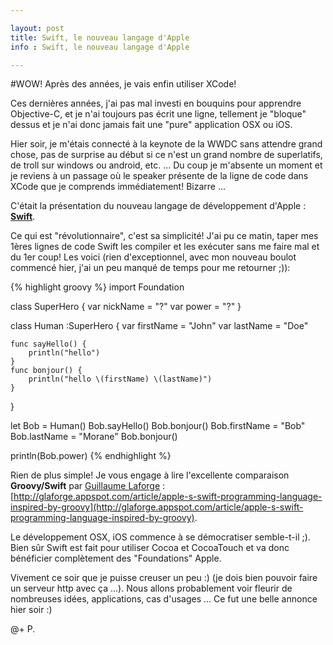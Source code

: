 ```yaml
---

layout: post
title: Swift, le nouveau langage d'Apple
info : Swift, le nouveau langage d'Apple

---
```


#WOW! Après des années, je vais enfin utiliser XCode!

Ces dernières années, j'ai pas mal investi en bouquins pour apprendre Objective-C, et je n'ai toujours pas écrit une ligne, tellement je "bloque" dessus et je n'ai donc jamais fait une "pure" application OSX ou iOS.

Hier soir, je m'étais connecté à la keynote de la WWDC sans attendre grand chose, pas de surprise au début si ce n'est un grand nombre de superlatifs, de troll sur windows ou android, etc. ... Du coup je m'absente un moment et je reviens à un passage où le speaker présente de la ligne de code dans XCode que je comprends immédiatement! Bizarre ...

C'était la présentation du nouveau langage de développement d'Apple : [**Swift**](https://developer.apple.com/library/prerelease/ios/referencelibrary/GettingStarted/LandingPage/index.html#//apple_ref/doc/uid/TP40014345).

Ce qui est "révolutionnaire", c'est sa simplicité! J'ai pu ce matin, taper mes 1ères lignes de code Swift les compiler et les exécuter sans me faire mal et du 1er coup! Les voici (rien d'exceptionnel, avec mon nouveau boulot commencé hier, j'ai un peu manqué de temps pour me retourner ;)):

{% highlight groovy %}
import Foundation

class SuperHero {
    var nickName = "?"
    var power = "?"
}

class Human :SuperHero {
    var firstName = "John"
    var lastName = "Doe"
    
    func sayHello() {
        println("hello")
    }
    func bonjour() {
        println("hello \(firstName) \(lastName)")
    }
}

let Bob = Human()
Bob.sayHello()
Bob.bonjour()
Bob.firstName = "Bob"
Bob.lastName = "Morane"
Bob.bonjour()

println(Bob.power)
{% endhighlight %}

Rien de plus simple! Je vous engage à lire l'excellente comparaison **Groovy/Swift** par [Guillaume Laforge](https://twitter.com/glaforge) : [http://glaforge.appspot.com/article/apple-s-swift-programming-language-inspired-by-groovy](http://glaforge.appspot.com/article/apple-s-swift-programming-language-inspired-by-groovy).

Le développement OSX, iOS commence à se démocratiser semble-t-il ;). Bien sûr Swift est fait pour utiliser Cocoa et CocoaTouch et va donc bénéficier complètement des "Foundations" Apple.

Vivement ce soir que je puisse creuser un peu :) (je dois bien pouvoir faire un serveur http avec ça ...). Nous allons probablement voir fleurir de nombreuses idées, applications, cas d'usages ... Ce fut une belle annonce hier soir :)

@+
P.
